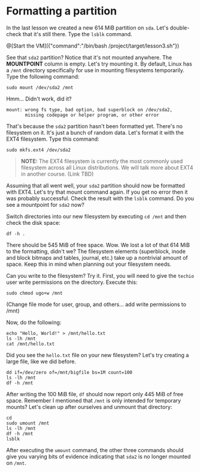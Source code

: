 # Formatting a partition
In the last lesson we created a new 614 MiB partition on `sda`. Let's double-check that it's still there. Type the `lsblk` command.

@[Start the VM]({"command":"/bin/bash /project/target/lesson3.sh"})


See that `sda2` partition? Notice that it's not mounted anywhere. The **MOUNTPOINT** column is empty. Let's try mounting it. By default, Linux has a `/mnt` directory specifically for use in mounting filesystems temporarily. Type the following command:

```
sudo mount /dev/sda2 /mnt
```

Hmm... Didn't work, did it?

```
mount: wrong fs type, bad option, bad superblock on /dev/sda2,
       missing codepage or helper program, or other error
```

That's because the `sda2` partition hasn't been formatted yet. There's no filesystem on it. It's just a bunch of random data. Let's format it with the EXT4 filesystem. Type this command:

```
sudo mkfs.ext4 /dev/sda2
```

> **NOTE:** The EXT4 filesystem is currently the most commonly used filesystem across all Linux distributions. We will talk more about EXT4 in another course. (Link TBD)

Assuming that all went well, your `sda2` partition should now be formatted with EXT4. Let's try that mount command again. If you get no error then it was probably successful. Check the result with the `lsblk` command. Do you see a mountpoint for `sda2` now?

Switch directories into our new filesystem by executing `cd /mnt` and then check the disk space:

```
df -h .
```

There should be 545 MiB of free space. Wow. We lost a lot of that 614 MiB to the formatting, didn't we? The filesystem elements (superblock, inode and block bitmaps and tables, journal, etc.) take up a nontrivial amount of space. Keep this in mind when planning out your filesystem needs.

Can you write to the filesystem? Try it. First, you will need to give the `techio` user write permissions on the directory. Execute this:

```
sudo chmod ugo+w /mnt
```

(Change file mode for user, group, and others... add write permissions to /mnt)

Now, do the following:

```
echo "Hello, World!" > /mnt/hello.txt
ls -lh /mnt
cat /mnt/hello.txt
```

Did you see the `hello.txt` file on your new filesystem? Let's try creating a large file, like we did before.

```
dd if=/dev/zero of=/mnt/bigfile bs=1M count=100
ls -lh /mnt
df -h /mnt
```

After writing the 100 MiB file, `df` should now report only 445 MiB of free space. Remember I mentioned that `/mnt` is only intended for temporary mounts? Let's clean up after ourselves and unmount that directory:

```
cd
sudo umount /mnt
ls -lh /mnt
df -h /mnt
lsblk
```

After executing the `umount` command, the other three commands should give you varying bits of evidence indicating that `sda2` is no longer mounted on `/mnt`.
